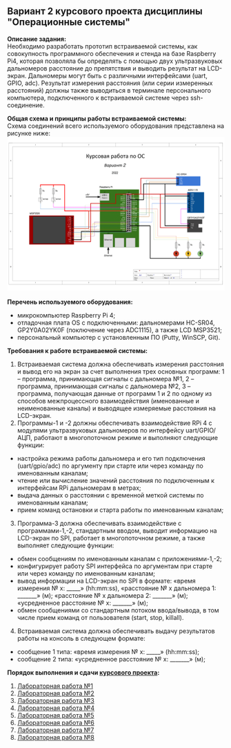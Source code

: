 ## Вариант 2 курсового проекта дисциплины "Операционные системы"

__Описание задания:__  
Необходимо разработать прототип встраиваемой системы, как совокупность программного обеспечения и стенда на базе Raspberry Pi4, которая позволяла бы определять c помощью двух ультразвуковых дальномеров расстояние до препятствия и выводить результат на LCD-экран. Дальномеры могут быть с различными интерфейсами (uart, GPIO, adc). Результат измерения расстояния (или серии измеренных расстояний) должны также выводиться в терминале персонального компьютера, подключенного к встраиваемой системе через ssh-соединение.   

__Общая схема и принципы работы встраиваемой системы:__  
Схема соединений всего используемого оборудования представлена на рисунке ниже:  
![Схема варианта 2](Вариант2-1.png)


__Перечень используемого оборудования:__
* микрокомпьютер Raspberry Pi 4;
* отладочная плата OS с подключенными: дальномерами HC-SR04, GP2Y0A02YK0F (поключение через ADC1115), а также LCD MSP3521;
* персональный компьютер c установленным ПО (Putty, WinSCP, Git).

__Требования к работе встраиваемой системы:__  
1. Встраиваемая система должна обеспечивать измерения расстояния и вывод его на экран за счет выполнения трех основных программ: 1 – программа, принимающая сигналы с дальномера №1, 2 – программа, принимающая сигналы с дальномера №2, 3 – программа, получающая данные от программ 1 и 2 по одному из способов межпроцессного взаимодействия (именованные и неименованные каналы) и выводящее измеряемые расстояния на LCD-экран.
2. Программы-1 и -2 должны обеспечивать взаимодействие RPi 4 с модулями ультразвуковых дальномеров по интерфейсу uart/GPIO/АЦП, работают в многопоточном режиме и выполняют следующие функции:
* настройка режима работы дальномера и его тип подключения (uart/gpio/adc) по аргументу при старте или через команду по именованным каналам;
* чтение или вычисление значений расстояния по подключенным к интерфейсам RPi дальномерам в метрах;
* выдача данных о расстоянии с временной меткой системы по именованным каналам;
* прием команд остановки и старта работы по именованным каналам;
3. Программа-3 должна обеспечивать взаимодействие с программами-1,-2, стандартным вводом, выводит информацию на LCD-экран по SPI, работает в многопоточном режиме, а также выполняет следующие функции:
* обмен сообщениям по именованным каналам с приложениями-1,-2;
* конфигурирует работу SPI интерфейса по аргументам при старте или через команду по именованным каналам;
* вывод информации на LCD-экран по SPI в формате: «время измерения № х: _____» (hh:mm:ss), «расстояние № х дальномера 1: _______» (м); «расстояние № х дальномера 2: _______» (м); «усредненное расстояние № х: _______» (м);
* обмен сообщениями со стандартным потоком ввода/вывода, в том числе прием команд от пользователя (start, stop, killall).
4. Встраиваемая система должна обеспечивать выдачу результатов работы на консоль в следующем формате: 
* сообщение 1 типа: «время измерения № х: _____» (hh:mm:ss);
* сообщение 2 типа: «усредненное расстояние № х: _______» (м);

__Порядок выполнения и сдачи [курсового проекта](task_v02.md):__
1. [Лабораторная работа №1](lab_01.md)
2. [Лабораторная работа №2](lab_02.md)
3. [Лабораторная работа №3](lab_03.md)
4. [Лабораторная работа №4](lab_04.md)
5. [Лабораторная работа №5](lab_05.md)
6. [Лабораторная работа №6](lab_06.md)
7. [Лабораторная работа №7](lab_07.md)
8. [Лабораторная работа №8](lab_08.md)